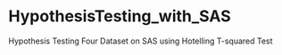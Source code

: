 # HypothesisTesting_with_SAS
Hypothesis Testing Four Dataset on SAS using Hotelling T-squared Test 
